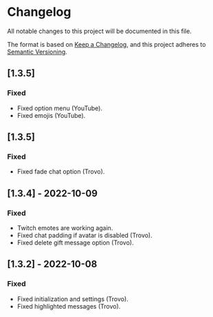 # Changelog
All notable changes to this project will be documented in this file.

The format is based on [Keep a Changelog](https://keepachangelog.com/en/1.0.0/),
and this project adheres to [Semantic Versioning](https://semver.org/spec/v2.0.0.html).

## [1.3.5]
### Fixed
- Fixed option menu (YouTube).
- Fixed emojis (YouTube).

## [1.3.5]
### Fixed
- Fixed fade chat option (Trovo).

## [1.3.4] - 2022-10-09
### Fixed
- Twitch emotes are working again.
- Fixed chat padding if avatar is disabled (Trovo).
- Fixed delete gift message option (Trovo).

## [1.3.2] - 2022-10-08
### Fixed
- Fixed initialization and settings (Trovo). 
- Fixed highlighted messages (Trovo).